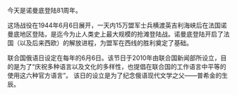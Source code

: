 今天是诺曼底登陆81周年。

这场战役在1944年6月6日展开，一天内15万盟军士兵横渡英吉利海峡后在法国诺曼底地区登陆，是迄今为止人类史上最大规模的抢滩登陆战。诺曼底登陆开启了法国（以及后来西欧）的解放进程，为盟军在西线的胜利奠定了基础。



联合国俄语日设定在每年的6月6日。该节日于2010年由联合国新闻部所设立，目的是为了“庆祝多种语言以及文化的多样性，也提倡在联合国的工作语言中平等的使用这六种官方语言”。 该日的设立是为了纪念俄语现代文学之父——普希金的生辰。
